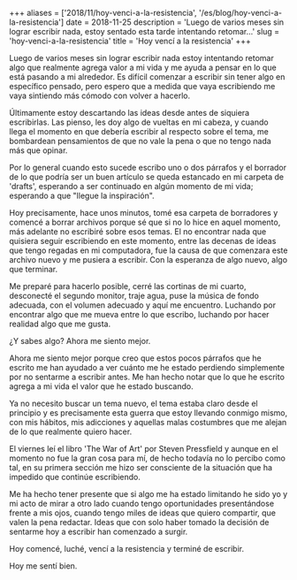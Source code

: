 +++
aliases = ['2018/11/hoy-venci-a-la-resistencia', '/es/blog/hoy-venci-a-la-resistencia']
date = 2018-11-25
description = 'Luego de varios meses sin lograr escribir nada, estoy sentado esta tarde intentando retomar...'
slug = 'hoy-venci-a-la-resistencia'
title = 'Hoy vencí a la resistencia'
+++

Luego de varios meses sin lograr escribir nada estoy intentando retomar algo que
realmente agrega valor a mi vida y me ayuda a pensar en lo que está pasando a mi
alrededor. Es difícil comenzar a escribir sin tener algo en específico pensado,
pero espero que a medida que vaya escribiendo me vaya sintiendo más cómodo con
volver a hacerlo.<!-- more -->

Últimamente estoy descartando las ideas desde antes de siquiera escribirlas. Las
pienso, les doy algo de vueltas en mi cabeza, y cuando llega el momento en que
debería escribir al respecto sobre el tema, me bombardean pensamientos de que no
vale la pena o que no tengo nada más que opinar.

Por lo general cuando esto sucede escribo uno o dos párrafos y el borrador de lo
que podría ser un buen artículo se queda estancado en mi carpeta de 'drafts',
esperando a ser continuado en algún momento de mi vida; esperando a que "llegue
la inspiración".

Hoy precisamente, hace unos minutos, tomé esa carpeta de borradores y comencé a
borrar archivos porque sé que si no lo hice en aquel momento, más adelante no
escribiré sobre esos temas. El no encontrar nada que quisiera seguir escribiendo
en este momento, entre las decenas de ideas que tengo regadas en mi computadora,
fue la causa de que comenzara este archivo nuevo y me pusiera a escribir. Con la
esperanza de algo nuevo, algo que terminar.

Me preparé para hacerlo posible, cerré las cortinas de mi cuarto, desconecté el
segundo monitor, traje agua, puse la música de fondo adecuada, con el volumen
adecuado y aquí me encuentro. Luchando por encontrar algo que me mueva entre lo
que escribo, luchando por hacer realidad algo que me gusta.

¿Y sabes algo? Ahora me siento mejor.

Ahora me siento mejor porque creo que estos pocos párrafos que he escrito me han
ayudado a ver cuánto me he estado perdiendo simplemente por no sentarme a
escribir antes. Me han hecho notar que lo que he escrito agrega a mi vida el
valor que he estado buscando.

Ya no necesito buscar un tema nuevo, el tema estaba claro desde el principio y
es precisamente esta guerra que estoy llevando conmigo mismo, con mis hábitos,
mis adicciones y aquellas malas costumbres que me alejan de lo que realmente
quiero hacer.

El viernes leí el libro 'The War of Art' por Steven Pressfield y aunque en el
momento no fue la gran cosa para mí, de hecho todavía no lo percibo como tal, en
su primera sección me hizo ser consciente de la situación que ha impedido que
continúe escribiendo.

Me ha hecho tener presente que si algo me ha estado limitando he sido yo y mi
acto de mirar a otro lado cuando tengo oportunidades presentándose frente a mis
ojos, cuando tengo miles de ideas que quiero compartir, que valen la pena
redactar. Ideas que con solo haber tomado la decisión de sentarme hoy a escribir
han comenzado a surgir.

Hoy comencé, luché, vencí a la resistencia y terminé de escribir.

Hoy me sentí bien.
